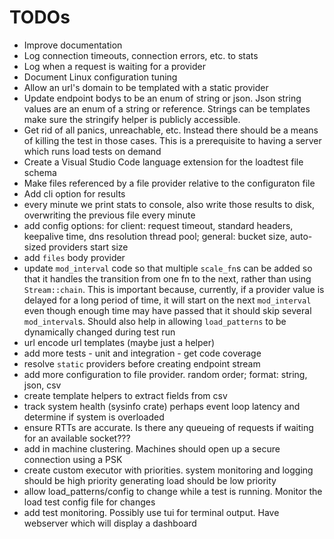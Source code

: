 # TODOs
- Improve documentation
- Log connection timeouts, connection errors, etc. to stats
- Log when a request is waiting for a provider
- Document Linux configuration tuning
- Allow an url's domain to be templated with a static provider
- Update endpoint bodys to be an enum of string or json. Json string values are an enum of a string or reference. Strings can be templates make sure the stringify helper is publicly accessible.
- Get rid of all panics, unreachable, etc. Instead there should be a means of killing the test in those cases. This is a prerequisite to having a server which runs load tests on demand
- Create a Visual Studio Code language extension for the loadtest file schema
- Make files referenced by a file provider relative to the configuraton file
- Add cli option for results
- every minute we print stats to console, also write those results to disk, overwriting the previous file every minute
- add config options: for client: request timeout, standard headers, keepalive time, dns resolution thread pool; general: bucket size, auto-sized providers start size
- add `files` body provider
- update `mod_interval` code so that multiple `scale_fn`s can be added so that it handles the transition from one fn to the next, rather than using `Stream::chain`. This is important because, currently, if a provider value is delayed for a long period of time, it will start on the next `mod_interval` even though enough time may have passed that it should skip several `mod_interval`s. Should also help in allowing `load_patterns` to be dynamically changed during test run
- url encode url templates (maybe just a helper)
- add more tests - unit and integration - get code coverage
- resolve `static` providers before creating endpoint stream
- add more configuration to file provider. random order; format: string, json, csv
- create template helpers to extract fields from csv
- track system health (sysinfo crate) perhaps event loop latency and determine if system is overloaded
- ensure RTTs are accurate. Is there any queueing of requests if waiting for an available socket???
- add in machine clustering. Machines should open up a secure connection using a PSK
- create custom executor with priorities. system monitoring and logging should be high priority generating load should be low priority
- allow load_patterns/config to change while a test is running. Monitor the load test config file for changes
- add test monitoring. Possibly use tui for terminal output. Have webserver which will display a dashboard